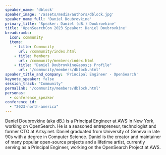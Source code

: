 ```yaml
---
speaker_name: 'dblock'
speaker_image: '/assets/media/authors/dblock.jpg'
speaker_name_full: 'Daniel Doubrovkine'
primary_title: 'Speaker: Daniel (dB.) Doubrovkine'
title: 'OpenSearchCon 2023 Speaker: Daniel Doubrovkine'
breadcrumbs:
  icon: community
  items:
    - title: Community
      url: /community/index.html
    - title: Members
      url: /community/members/index.html
    - title: "Daniel Doubrovkine&apos;s Profile"
      url: '/community/members/dblock.html'
speaker_title_and_company: 'Principal Engineer - OpenSearch'
keynote_speaker: false
session_track: "Community"
permalink: '/community/members/dblock.html'
personas:
  - conference_speaker
conference_id:
  - "2023-north-america"
---
```


Daniel Doubrovkine (aka dB.) is a Principal Engineer at AWS in New York, working on OpenSearch. He is a seasoned entrepreneur, technologist and former CTO at Artsy.net. Daniel graduated from University of Geneva in late 90s with a degree in Computer Science. Daniel is the creator and maintainer of many popular open-source projects and a lifetime artist, currently serving as a Principal Engineer, working on the OpenSearch Project at AWS.
